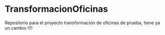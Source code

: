 # TransformacionOficinas
Repositorio para el proyecto transformación de oficinas de prueba, tiene ya un cambio !!!!
